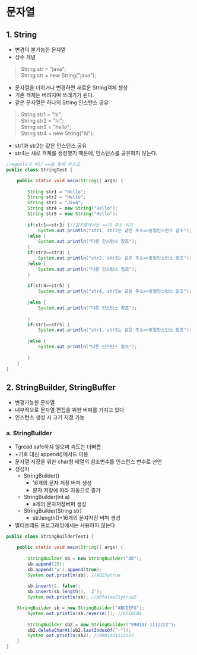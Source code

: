 # 문자열
## 1. String
- 변경이 불가능한 문자열  
- 상수 개념    

> String str = "java";   
> String str = new String("java");   

- 문자열을 더하거나 변경하면 새로운 String객체 생성
- 기존 객체는 버려지며 쓰레기가 된다.   
- 같은 문자열은 하나의 String 인스턴스 공유   

> String str1 = "hi";   
> String str2 = "hi";   
> String str3 = "hello";   
> String str4 = new String("hi");

- str1과 str2는 같은 인스턴스 공유
- str4는 새로 객체를 생성했기 때문에, 인스턴스를 공유하지 않는다.   


```java
//equals가 아닌 ==를 통해 주소값 
public class StringTest {

	public static void main(String[] args) {
		
		String str1 = "Hello";
		String str2 = "Hello";
		String str3 = "Java";
		String str4 = new String("Hello");
		String str5 = new String("Hello");
		
		if(str1==str2) {//참조형에서는 ==이 주소 비교
			System.out.println("str1, str2는 같은 주소=>동일인스턴스 참조");
		}else {
			System.out.println("다른 인스턴스 참조");
		}
		if(str2==str3) {
			System.out.println("str2, str3는 같은 주소=>동일인스턴스 참조");
		}else {
			System.out.println("다른 인스턴스 참조");
		}
		
		if(str4==str5) {
			System.out.println("str4, str5는 같은 주소=>동일인스턴스 참조");
			
		}else {
			System.out.println("다른 인스턴스 참조");
			
		}
		if(str1==str5) {
			System.out.println("str1, str5는 같은 주소=>동일인스턴스 참조");
			
		}else {
			System.out.println("다른 인스턴스 참조");
			
		}
	}
}
```

## 2. StringBuilder, StringBuffer
- 변경가능한 문자열
- 내부적으로 문자열 편집을 위한 버퍼를 가지고 있다
- 인스턴스 생성 시 크기 지정 가능   

### a. StringBuilder
- Tgread safe하지 않으며 속도는 더빠름
- +기호 대신 append()메서드 이용  
- 문자열 저장을 위한 char형 배열의 참조변수를 인스턴스 변수로 선언
- 생성자
  - StringBuilder()
    - 16개의 문자 저장 버퍼 생성
    - 문자 저장에 따라 자동으로 증가
  - StringBuilder(int a)
    - a개의 문자저장버퍼 생성
  - StringBuilder(String str)
    - str.length()+16개의 문자저장 버퍼 생성
- 멀티쓰레드 프로그래밍에서는 사용하지 않는다   

```java
public class StringBuilderTest1 {

	public static void main(String[] args) {
		
		StringBuilder sb = new StringBuilder("AB");
		sb.append(25);
		sb.append('y').append(true);
		System.out.println(sb); //AB25ytrue
		
		sb.insert(2, false);
		sb.insert(sb.length(), 'Z');
		System.out.println(sb); //ABfalse25ytrueZ

    StringBuilder sb = new StringBuilder("ABCDEFG");
		System.out.println(sb.reverse()); //GFEDCBA
		
		StringBuilder sb2 = new StringBuilder("990101-1112222");
		sb2.deleteCharAt(sb2.lastIndexOf("-"));
		System.out.println(sb2); //9901011112222
	}
}
```
